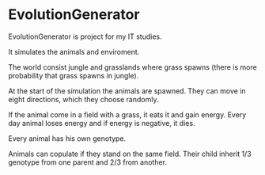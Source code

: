 # EvolutionGenerator

EvolutionGenerator is project for my IT studies. 

It simulates the animals and enviroment. 

The world consist jungle and grasslands where grass spawns (there is more probability that grass spawns in jungle). 

At the start of the simulation the animals are spawned. They can move in eight directions, which they choose randomly.

If the animal come in a field with a grass, it eats it and gain energy. Every day animal loses energy and if energy is negative, it dies.

Every animal has his own genotype. 

Animals can copulate if they stand on the same field. Their child inherit 1/3 genotype from one parent and 2/3 from another.


